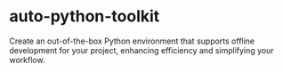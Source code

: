 # auto-python-toolkit
Create an out-of-the-box Python environment that supports offline development for your project, enhancing efficiency and simplifying your workflow.
